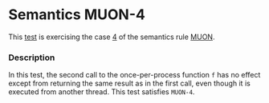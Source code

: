 # Semantics MUON-4

This [test](.) is exercising the case [4](../Readme.md) of the semantics rule [MUON](../../muon/Readme.md).

### Description

In this test, the second call to the once-per-process function `f` has no effect except from returning the same result as in the first call, even though it is executed from another thread. This test satisfies `MUON-4`.
